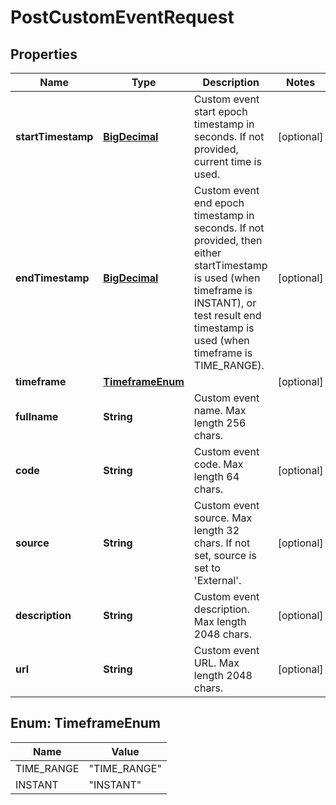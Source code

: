 # PostCustomEventRequest

## Properties
Name | Type | Description | Notes
------------ | ------------- | ------------- | -------------
**startTimestamp** | [**BigDecimal**](BigDecimal.md) | Custom event start epoch timestamp in seconds. If not provided, current time is used. |  [optional]
**endTimestamp** | [**BigDecimal**](BigDecimal.md) | Custom event end epoch timestamp in seconds. If not provided, then either startTimestamp is used (when timeframe is INSTANT), or test result end timestamp is used (when timeframe is TIME_RANGE). |  [optional]
**timeframe** | [**TimeframeEnum**](#TimeframeEnum) |  |  [optional]
**fullname** | **String** | Custom event name. Max length 256 chars. | 
**code** | **String** | Custom event code. Max length 64 chars. |  [optional]
**source** | **String** | Custom event source. Max length 32 chars. If not set, source is set to &#x27;External&#x27;. |  [optional]
**description** | **String** | Custom event description. Max length 2048 chars. |  [optional]
**url** | **String** | Custom event URL. Max length 2048 chars. |  [optional]

<a name="TimeframeEnum"></a>
## Enum: TimeframeEnum
Name | Value
---- | -----
TIME_RANGE | &quot;TIME_RANGE&quot;
INSTANT | &quot;INSTANT&quot;
